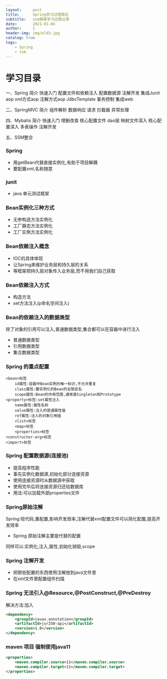 ```yaml
---
layout:     post
title:      Spring学习过程随记
subtitle:   ssm框架学习过程记录
date:       2021-01-04
author:     I
header-img: img/old3.jpg
catalog: true
tags:
    - Spring
    - ssm
---
```


# 学习目录
一、Spring
简介
快速入门
配置文件和依赖注入
配置数据源
注解开发
集成Junit
aop
xml方式aop
注解方式aop
JdbcTemplate
事务控制
集成web

二、SpringMVC
简介
组件解析
数据响应
请求
拦截器
异常处理

四、Mybatis
简介
快速入门
增删改查
核心配置文件
dao层
映射文件深入
核心配置深入
多表操作
注解开发

五、SSM整合

### Spring
- 用getBean代替直接实例化,有助于项目解耦
- 要配置xml,名称随意

### junit
- java 单元测试框架

### Bean实例化三种方式
- 无参构造方法实例化
- 工厂静态方法实例化
- 工厂实例方法实例化

### Bean依赖注入概念
- IOC的具体体现
- 让Spring来维护业务层和持久层的关系
- 等框架把持久层对象传入业务层,而不用我们自己获取
### Bean依赖注入方式
- 构造方法
- set方法注入(p命名空间注入)

### Bean的依赖注入的数据类型
除了对象的引用可以注入,普通数据类型,集合都可以在容器中进行注入
- 普通数据类型
- 引用数据类型
- 集合数据类型

### Spring 的重点配置
```
<bean>标签
	id属性:容器中Bean实例的唯一标识,不允许重复
	class属性:要实例化的Bean的全限定名
	scope属性:Bean的作用范围,通常是Singleton和Prototype
<property>标签:set属性注入
	name属性:属性名称
	value属性:注入的普通属性值
	ref属性:注入的对象引用值
	<list>标签
	<map>标签
	<properties>标签
<constructor-arg>标签
<import>标签
```

### Spring 配置数据源(连接池)
- 提高程序性能
- 事先实例化数据源,初始化部分连接资源
- 使用连接资源时从数据源中获取
- 使用完毕后将连接资源归还给数据库
- 用法:可以加载外部properties文件

### Spring原始注解
Spring:轻代码,重配置,影响开发效率,注解代替xml配置文件可以简化配置,提高开发效率
- Spring 原始注解主要是代替<Bean>的配置 

同样可以:实例化,注入,属性,初始化销毁,scope

### Spring 注解开发

- 把那些配置的东西使用注解放到java文件里
- 在xml文件里配置组件扫描

### Spring 无法引入@Resource,@PostConstruct,@PreDestroy
解决方法:加入
```xml
<dependency>
    <groupId>javax.annotation</groupId>
    <artifactId>jsr250-api</artifactId>
    <version>1.0</version>
</dependency>
```

### maven 项目 强制使用java11
```xml
<properties>
    <maven.compiler.source>11</maven.compiler.source>
    <maven.compiler.target>11</maven.compiler.target>
</properties>
```


